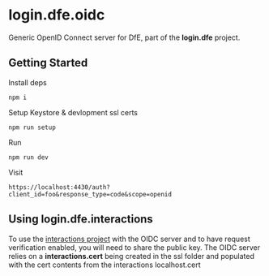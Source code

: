 # login.dfe.oidc

Generic OpenID Connect server for DfE, part of the **login.dfe** project.

## Getting Started

Install deps
```
npm i
```

Setup Keystore & devlopment ssl certs
```
npm run setup
```

Run
```
npm run dev 
```

Visit
```
https://localhost:4430/auth?client_id=foo&response_type=code&scope=openid
```


## Using login.dfe.interactions

To use the [interactions project](https://github.com/DFE-Digital/login.dfe.interactions) with the OIDC server and to have 
request verification enabled, you will need to share the public key. The OIDC server relies on 
a **interactions.cert** being created in the ssl folder and populated with the cert contents from the interactions localhost.cert